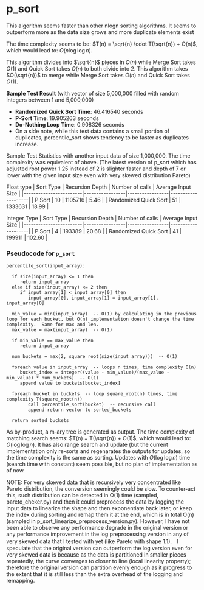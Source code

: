 # p_sort

This algorithm seems faster than other nlogn sorting algorithms.  It seems to outperform more as the data size grows and more duplicate elements exist

The time complexity seems to be: $T(n) = \sqrt{n} \cdot T(\sqrt{n}) + O(n)$, which would lead to: $O(n \log \log n)$.

This algorithm divides into $\sqrt{n}$ pieces in $O(n)$ while Merge Sort takes $O(1)$ and Quick Sort takes $O(n)$ to both divide into 2.  This algorithm takes $O(\sqrt{n})$ to merge while Merge Sort takes $O(n)$ and Quick Sort takes $O(1)$.

**Sample Test Result** (with vector of size 5,000,000 filled with random integers between 1 and 5,000,000)  
- **Randomized Quick Sort Time**: 46.416540 seconds  
- **P-Sort Time**: 19.905263 seconds  
- **Do-Nothing Loop Time**: 0.908326 seconds
- On a side note, while this test data contains a small portion of duplicates, percentile_sort shows tendency to be faster as duplicates increase.



Sample Test Statistics with another input data of size 1,000,000.  The time complexity was equivalent of above. (The latest version of p_sort which has adjusted root power 1.25 instead of 2 is slighter faster and depth of 7 or lower with the given input size even with very skewed distribution Pareto)

Float type
| Sort Type              | Recursion Depth | Number of calls | Average Input Size |
|------------------------|-----------------|-----------------|--------------------|
| P Sort         | 10               | 1105716          | 5.46              |
| Randomized Quick Sort   | 51              | 1333631          | 18.99             |

Integer Type
| Sort Type              | Recursion Depth | Number of calls | Average Input Size |
|------------------------|-----------------|-----------------|--------------------|
| P Sort         | 4                | 193389          | 20.68              |
| Randomized Quick Sort   | 41               | 199911          | 102.60             |

### Pseudocode for `p_sort`

```pseudo
percentile_sort(input_array):

  if size(input_array) <= 1 then
     return input_array
  else if size(input_array) <= 2 then
     if input_array[1] < input_array[0] then
        input_array[0], input_array[1] = input_array[1], input_array[0]

  min_value = min(input_array)  -- O(1) by calculating in the previous loop for each bucket, but O(n) implementation doesn't change the time complexity.  Same for max and len.
  max_value = max(input_array)  -- O(1)

  if min_value == max_value then
     return input_array

  num_buckets = max(2, square_root(size(input_array)))  -- O(1)

  foreach value in input_array  -- loops n times, time complexity O(n)
     bucket_index = integer((value - min_value)/(max_value - min_value) * num_buckets)  -- O(1)
     append value to buckets[bucket_index]

  foreach bucket in buckets  -- loop square_root(n) times, time complexity T(square_root(n))
        call percentile_sort(bucket)  -- recursive call
        append return vector to sorted_buckets

  return sorted_buckets
```

As by-product,  a m-ary tree is generated as output.  The time complexity of matching search seems: $T(n) = T(\sqrt{n}) + O(1)$, which would lead to: $O(\log \log n)$.  It has also range search and update (but the current implementation only re-sorts and regenarates the outputs for updates, so the time complexity is the same as sorting.  Updates with $O(\log \log n)$ time (search time with constant) seem possible, but no plan of implementation as of now.


NOTE: For very skewed data that is recursively very concentrated like Pareto distribution, the conversion seemingly could be slow.  To counter-act this, such distribution can be detected in O(1) time (sampled, pareto_cheker.py) and then it could preprocess the data by logging the input data to linearize the shape and then exponentiate back later, or keep the index during sorting and remap them it at the end, which is in total O(n) (sampled in p_sort_linearize_preprocess_version.py).  However, I have not been able to observe any performance degrade in the original version or any performance improvement in the log preprocessing version in any of very skewed data that I tested with yet (like Pareto with shape 1.1).　I speculate that the original version can outperform the log version even for very skewed data is because as the data is partitioned in smaller pieces repeatedly, the curve converges to closer to line (local linearity property); therefore the original version can partition evenly enough as it progress to the extent that it is still less than the extra overhead of the logging and remapping.

